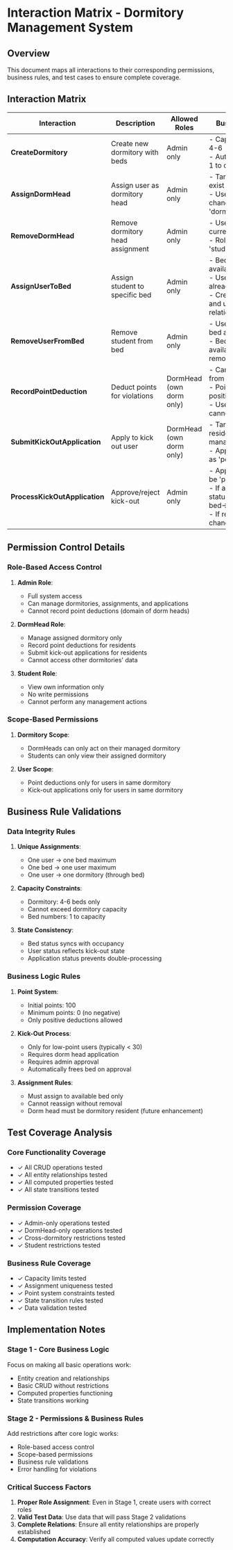 # Interaction Matrix - Dormitory Management System

## Overview
This document maps all interactions to their corresponding permissions, business rules, and test cases to ensure complete coverage.

## Interaction Matrix

| Interaction | Description | Allowed Roles | Business Rules | Test Cases |
|-------------|-------------|---------------|----------------|------------|
| **CreateDormitory** | Create new dormitory with beds | Admin only | - Capacity must be 4-6<br>- Auto-create beds 1 to capacity | TC001, TC101, TC201 |
| **AssignDormHead** | Assign user as dormitory head | Admin only | - Target user must exist<br>- User's role changes to 'dormHead' | TC002, TC102 |
| **RemoveDormHead** | Remove dormitory head assignment | Admin only | - User must be current dormHead<br>- Role reverts to 'student' | TC009 |
| **AssignUserToBed** | Assign student to specific bed | Admin only | - Bed must be available<br>- User cannot already have a bed<br>- Creates user-bed and user-dormitory relations | TC003, TC202, TC203 |
| **RemoveUserFromBed** | Remove student from bed | Admin only | - User must have bed assignment<br>- Bed becomes available after removal | TC008 |
| **RecordPointDeduction** | Deduct points for violations | DormHead (own dorm only) | - Can only deduct from residents<br>- Points must be positive<br>- User points cannot go below 0 | TC004, TC103, TC104, TC205, TC207 |
| **SubmitKickOutApplication** | Apply to kick out user | DormHead (own dorm only) | - Target must be resident of managed dorm<br>- Application starts as 'pending' | TC005, TC204 |
| **ProcessKickOutApplication** | Approve/reject kick-out | Admin only | - Application must be 'pending'<br>- If approved: user status→'kickedOut', bed→available<br>- If rejected: no changes | TC006, TC007, TC105, TC206 |

## Permission Control Details

### Role-Based Access Control
1. **Admin Role**:
   - Full system access
   - Can manage dormitories, assignments, and applications
   - Cannot record point deductions (domain of dorm heads)

2. **DormHead Role**:
   - Manage assigned dormitory only
   - Record point deductions for residents
   - Submit kick-out applications for residents
   - Cannot access other dormitories' data

3. **Student Role**:
   - View own information only
   - No write permissions
   - Cannot perform any management actions

### Scope-Based Permissions
1. **Dormitory Scope**:
   - DormHeads can only act on their managed dormitory
   - Students can only view their assigned dormitory

2. **User Scope**:
   - Point deductions only for users in same dormitory
   - Kick-out applications only for users in same dormitory

## Business Rule Validations

### Data Integrity Rules
1. **Unique Assignments**:
   - One user → one bed maximum
   - One bed → one user maximum
   - One user → one dormitory (through bed)

2. **Capacity Constraints**:
   - Dormitory: 4-6 beds only
   - Cannot exceed dormitory capacity
   - Bed numbers: 1 to capacity

3. **State Consistency**:
   - Bed status syncs with occupancy
   - User status reflects kick-out state
   - Application status prevents double-processing

### Business Logic Rules
1. **Point System**:
   - Initial points: 100
   - Minimum points: 0 (no negative)
   - Only positive deductions allowed

2. **Kick-Out Process**:
   - Only for low-point users (typically < 30)
   - Requires dorm head application
   - Requires admin approval
   - Automatically frees bed on approval

3. **Assignment Rules**:
   - Must assign to available bed only
   - Cannot reassign without removal
   - Dorm head must be dormitory resident (future enhancement)

## Test Coverage Analysis

### Core Functionality Coverage
- ✓ All CRUD operations tested
- ✓ All entity relationships tested
- ✓ All computed properties tested
- ✓ All state transitions tested

### Permission Coverage
- ✓ Admin-only operations tested
- ✓ DormHead-only operations tested
- ✓ Cross-dormitory restrictions tested
- ✓ Student restrictions tested

### Business Rule Coverage
- ✓ Capacity limits tested
- ✓ Assignment uniqueness tested
- ✓ Point system constraints tested
- ✓ State transition rules tested
- ✓ Data validation tested

## Implementation Notes

### Stage 1 - Core Business Logic
Focus on making all basic operations work:
- Entity creation and relationships
- Basic CRUD without restrictions
- Computed properties functioning
- State transitions working

### Stage 2 - Permissions & Business Rules
Add restrictions after core logic works:
- Role-based access control
- Scope-based permissions
- Business rule validations
- Error handling for violations

### Critical Success Factors
1. **Proper Role Assignment**: Even in Stage 1, create users with correct roles
2. **Valid Test Data**: Use data that will pass Stage 2 validations
3. **Complete Relations**: Ensure all entity relationships are properly established
4. **Computation Accuracy**: Verify all computed values update correctly 